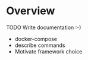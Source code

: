 # Overview

TODO Write documentation :-)

- docker-compose
- describe commands
- Motivate framework choice

